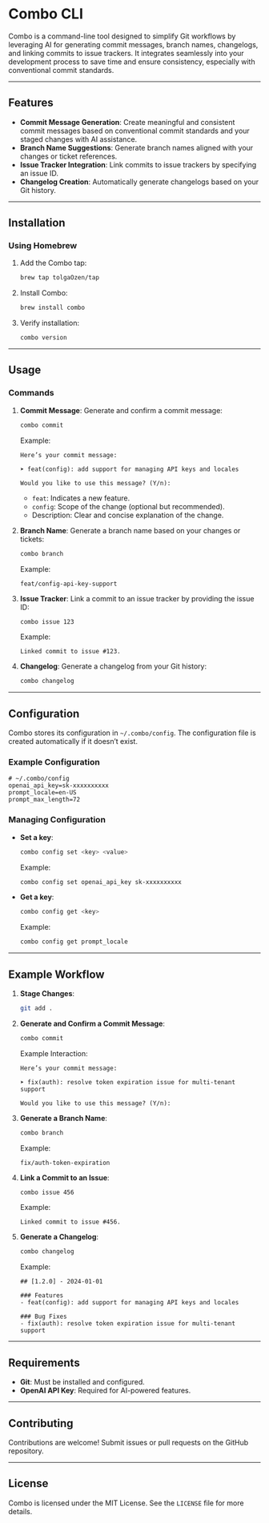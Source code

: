 # Combo CLI

Combo is a command-line tool designed to simplify Git workflows by leveraging AI for generating commit messages, branch names, changelogs, and linking commits to issue trackers. It integrates seamlessly into your development process to save time and ensure consistency, especially with conventional commit standards.

---

## Features

- **Commit Message Generation**: Create meaningful and consistent commit messages based on conventional commit standards and your staged changes with AI assistance.
- **Branch Name Suggestions**: Generate branch names aligned with your changes or ticket references.
- **Issue Tracker Integration**: Link commits to issue trackers by specifying an issue ID.
- **Changelog Creation**: Automatically generate changelogs based on your Git history.

---

## Installation

### Using Homebrew

1. Add the Combo tap:
   ```bash
   brew tap tolgaOzen/tap
   ```

2. Install Combo:
   ```bash
   brew install combo
   ```

3. Verify installation:
   ```bash
   combo version
   ```

---

## Usage

### Commands

1. **Commit Message**:
   Generate and confirm a commit message:
   ```bash
   combo commit
   ```

   Example:
   ```
   Here’s your commit message:

   ➤ feat(config): add support for managing API keys and locales

   Would you like to use this message? (Y/n):
   ```

    - `feat`: Indicates a new feature.
    - `config`: Scope of the change (optional but recommended).
    - Description: Clear and concise explanation of the change.

2. **Branch Name**:
   Generate a branch name based on your changes or tickets:
   ```bash
   combo branch
   ```

   Example:
   ```
   feat/config-api-key-support
   ```

3. **Issue Tracker**:
   Link a commit to an issue tracker by providing the issue ID:
   ```bash
   combo issue 123
   ```

   Example:
   ```
   Linked commit to issue #123.
   ```

4. **Changelog**:
   Generate a changelog from your Git history:
   ```bash
   combo changelog
   ```

---

## Configuration

Combo stores its configuration in `~/.combo/config`. The configuration file is created automatically if it doesn’t exist.

### Example Configuration

```plaintext
# ~/.combo/config
openai_api_key=sk-xxxxxxxxxx
prompt_locale=en-US
prompt_max_length=72
```

### Managing Configuration

- **Set a key**:
  ```bash
  combo config set <key> <value>
  ```
  Example:
  ```bash
  combo config set openai_api_key sk-xxxxxxxxxx
  ```

- **Get a key**:
  ```bash
  combo config get <key>
  ```
  Example:
  ```bash
  combo config get prompt_locale
  ```

---

## Example Workflow

1. **Stage Changes**:
   ```bash
   git add .
   ```

2. **Generate and Confirm a Commit Message**:
   ```bash
   combo commit
   ```

   Example Interaction:
   ```
   Here’s your commit message:

   ➤ fix(auth): resolve token expiration issue for multi-tenant support

   Would you like to use this message? (Y/n):
   ```

3. **Generate a Branch Name**:
   ```bash
   combo branch
   ```

   Example:
   ```
   fix/auth-token-expiration
   ```

4. **Link a Commit to an Issue**:
   ```bash
   combo issue 456
   ```

   Example:
   ```
   Linked commit to issue #456.
   ```

5. **Generate a Changelog**:
   ```bash
   combo changelog
   ```

   Example:
   ```
   ## [1.2.0] - 2024-01-01

   ### Features
   - feat(config): add support for managing API keys and locales

   ### Bug Fixes
   - fix(auth): resolve token expiration issue for multi-tenant support
   ```

---

## Requirements

- **Git**: Must be installed and configured.
- **OpenAI API Key**: Required for AI-powered features.

---

## Contributing

Contributions are welcome! Submit issues or pull requests on the GitHub repository.

---

## License

Combo is licensed under the MIT License. See the `LICENSE` file for more details.
```